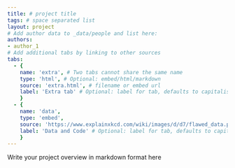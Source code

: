 ```yaml
---
title: # project title
tags: # space separated list
layout: project
# Add author data to _data/people and list here:
authors:
- author_1
# Add additional tabs by linking to other sources
tabs:
  - { 
    name: 'extra', # Two tabs cannot share the same name
    type: 'html', # Optional: embed/html/markdown
    source: 'extra.html', # filename or embed url
    label: 'Extra tab' # Optional: label for tab, defaults to capitalised name
    }
  - { 
    name: 'data', 
    type: 'embed',
    source: 'https://www.explainxkcd.com/wiki/images/d/d7/flawed_data.png',
    label: 'Data and Code' # Optional: label for tab, defaults to capitalised name
    }
---
```


Write your project overview in markdown format here